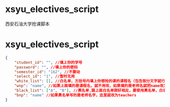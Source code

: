 # xsyu_electives_script
西安石油大学抢课脚本
# xsyu_electives_script
```json 
{
    "student_id": "", //填上你的学号
    "password": "", //填上你的密码
    "semester_id": "162", //不要动
    "select_id": "1", //暂时无用
    "white_list": [], //白名单，方括号内填上你想抢的课的课程名（包含部分文字就行）或者老师名，例如["定向","鉴赏"]
    "wnp": "name", //如果上面填的是课程名，就不用改，如果填的是老师名就把name改为teachers
    "black_list": ["A", "B"], //黑名单,跟上面白名单刚好相反，要使用黑名单，白名单就不要填东西
    "bnp": "name" //如果黑名单写的是老师名字，这里就改为teachers
}

